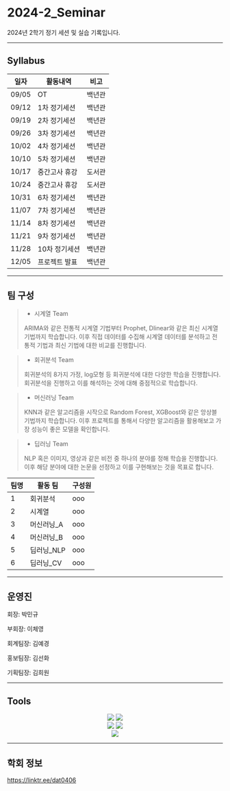 # 2024-2_Seminar
2024년 2학기 정기 세션 및 실습 기록입니다.

***
## Syllabus

|**일자**|**활동내역**|**비고**|
|---|---|---|
|09/05|OT|백년관|
|09/12|1차 정기세션|백년관|
|09/19|2차 정기세션|백년관|
|09/26|3차 정기세션|백년관|
|10/02|4차 정기세션|백년관|
|10/10|5차 정기세션|백년관|
|10/17|중간고사 휴강|도서관|
|10/24|중간고사 휴강|도서관|
|10/31|6차 정기세션|백년관|
|11/07|7차 정기세션|백년관|
|11/14|8차 정기세션|백년관|
|11/21|9차 정기세션|백년관|
|11/28|10차 정기세션|백년관|
|12/05|프로젝트 발표|백년관|

***
## 팀 구성
> * 시계열 Team
>
> ARIMA와 같은 전통적 시계열 기법부터 Prophet, Dlinear와 같은 최신 시계열 기법까지 학습합니다. 이후 직접 데이터를 수집해 시계열 데이터를 분석하고 전통적 기법과 최신 기법에 대한 비교를 진행합니다.

> * 회귀분석 Team
>
> 회귀분석의 8가지 가정, log모형 등 회귀분석에 대한 다양한 학습을 진행합니다. 회귀분석을 진행하고 이를 해석하는 것에 대해 중점적으로 학습합니다.

> * 머신러닝 Team
>
> KNN과 같은 알고리즘을 시작으로 Random Forest, XGBoost와 같은 앙상블 기법까지 학습합니다. 이후 프로젝트를 통해서 다양한 알고리즘을 활용해보고 가장 성능이 좋은 모델을 확인합니다.

> * 딥러닝 Team
>
> NLP 혹은 이미지, 영상과 같은 비전 중 하나의 분야를 정해 학습을 진행합니다. 이후 해당 분야에 대한 논문을 선정하고 이를 구현해보는 것을 목표로 합니다.

|팀명|활동 팀|구성원|
|---|---|-----------|
|1|회귀분석|ooo|
|2|시계열|ooo|
|3|머신러닝_A|ooo|
|4|머신러닝_B|ooo|
|5|딥러닝_NLP|ooo|
|6|딥러닝_CV|ooo|

***
## 운영진
회장: 박민규

부회장: 이체영

회계팀장: 김예경

홍보팀장: 김선화

기획팀장: 김희원
***

## Tools
<div align="center">
	<img src="https://img.shields.io/badge/Python-3776AB?style=flat&logo=Python&logoColor=yellow" />
	<img src="https://img.shields.io/badge/R-276DC3?style=flat&logo=R&logoColor=white" />
</div>

<div align="center">
	<img src="https://img.shields.io/badge/Notion-000000?style=flat&logo=Notion&logoColor=white" />
	<img src="https://img.shields.io/badge/Slack-4A154B?style=flat&logo=Slack&logoColor=orange" />
</div>

<div align="center">
	<img src="https://img.shields.io/badge/Github-181717?style=flat&logo=Github&logoColor=white" />
</div>

***
## 학회 정보
https://linktr.ee/dat0406
